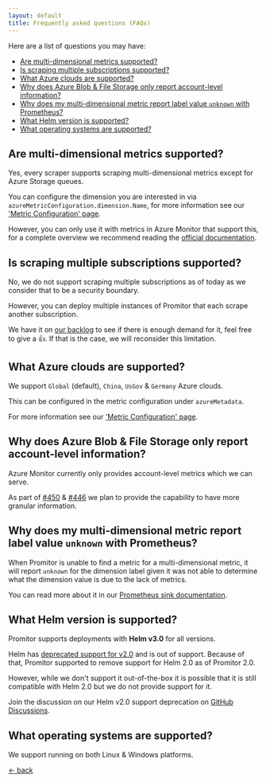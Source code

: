 ```yaml
---
layout: default
title: Frequently asked questions (FAQs)
---
```


Here are a list of questions you may have:

- [Are multi-dimensional metrics supported?](#are-multi-dimensional-metrics-supported)
- [Is scraping multiple subscriptions supported?](#is-scraping-multiple-subscriptions-supported)
- [What Azure clouds are supported?](#what-azure-clouds-are-supported)
- [Why does Azure Blob & File Storage only report account-level information?](#why-does-azure-blob--file-storage-only-report-account-level-information)
- [Why does my multi-dimensional metric report label value `unknown` with Prometheus?](#why-does-my-multi-dimensional-metric-report-label-value-unknown-with-prometheus)
- [What Helm version is supported?](#what-helm-version-is-supported)
- [What operating systems are supported?](#what-operating-systems-are-supported)

## Are multi-dimensional metrics supported?

Yes, every scraper supports scraping multi-dimensional metrics except for
Azure Storage queues.

You can configure the dimension you are interested in via
`azureMetricConfiguration.dimension.Name`, for more information see
our ['Metric Configuration' page](/configuration/v1.x/metrics/#metrics).

However, you can only use it with metrics in Azure Monitor that support this,
for a complete overview we recommend reading the
[official documentation](https://docs.microsoft.com/en-us/azure/azure-monitor/platform/metrics-supported).

## Is scraping multiple subscriptions supported?

No, we do not support scraping multiple subscriptions as of today as we consider that to be a security boundary.

However, you can deploy multiple instances of Promitor that each scrape another subscription.

We have it on [our backlog](https://github.com/tomkerkhove/promitor/issues/761) to see if there is
 enough demand for it, feel free to give a :+1:. If that is the case, we will reconsider this limitation.

## What Azure clouds are supported?

We support `Global` (default), `China`, `UsGov` & `Germany` Azure clouds.

This can be configured in the metric configuration under `azureMetadata`.

For more information see our ['Metric Configuration' page](/configuration/v1.x/metrics/#metrics).

## Why does Azure Blob & File Storage only report account-level information?

Azure Monitor currently only provides account-level metrics which we can serve.

As part of [#450](https://github.com/tomkerkhove/promitor/issues/450) &
 [#446](https://github.com/tomkerkhove/promitor/issues/446) we plan to provide the capability to have more granular information.

## Why does my multi-dimensional metric report label value `unknown` with Prometheus?

When Promitor is unable to find a metric for a multi-dimensional metric, it will report `unknown` for the dimension
 label given it was not able to determine what the dimension value is due to the lack of metrics.

You can read more about it in our [Prometheus sink documentation](/configuration/v2.x/runtime/scraper/#what-happens-when-metrics-are-unavailable-for-multi-dimensional-metrics).

## What Helm version is supported?

Promitor supports deployments with **Helm v3.0** for all versions.

Helm has [deprecated support for v2.0](https://helm.sh/blog/helm-v2-deprecation-timeline/) and is out of support.
 Because of that, Promitor supported to remove support for Helm 2.0 as of Promitor 2.0.

However, while we don't support it out-of-the-box it is possible that it is still compatible with Helm 2.0 but we do
 not provide support for it.

Join the discussion on our Helm v2.0 support deprecation on [GitHub Discussions](https://github.com/tomkerkhove/promitor/discussions/1375).

## What operating systems are supported?

We support running on both Linux & Windows platforms.

[&larr; back](/)
